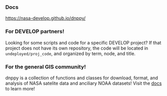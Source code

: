 ### Docs

https://nasa-develop.github.io/dnppy/

### For DEVELOP partners!

Looking for some scripts and code for a specific DEVELOP project? If that project does not have its own repository, the code will be located in `undeployed/proj_code`, and organized by term, node, and title.

### For the general GIS community!
 
dnppy is a collection of functions and classes for download, format, and analysis of NASA satelite data and anciliary NOAA datasets! Visit the [docs](https://nasa-develop.github.io/dnppy/) to learn more!
